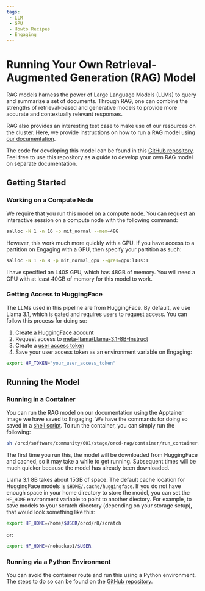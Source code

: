 ```yaml
---
tags:
 - LLM
 - GPU
 - Howto Recipes
 - Engaging
---
```


# Running Your Own Retrieval-Augmented Generation (RAG) Model

RAG models harness the power of Large Language Models (LLMs) to query and
summarize a set of documents. Through RAG, one can combine the strengths of
retrieval-based and generative models to provide more accurate and contextually
relevant responses.

RAG also provides an interesting test case to make use of our resources on the
cluster. Here, we provide instructions on how to run a RAG model using [our
documentation](https://orcd-docs.mit.edu/).

The code for developing this model can be found in this
[GitHub repository](https://github.com/mit-orcd/orcd-rag). Feel free to use
this repository as a guide to develop your own RAG model on separate
documentation.

## Getting Started

### Working on a Compute Node

We require that you run this model on a compute node. You can request an
interactive session on a compute node with the following command:

```bash
salloc -N 1 -n 16 -p mit_normal --mem=48G
```

However, this work much more quickly with a GPU. If you have access to a
partition on Engaging with a GPU, then specify your partition as such:

```bash
salloc -N 1 -n 8 -p mit_normal_gpu --gres=gpu:l40s:1
```

I have specified an L40S GPU, which has 48GB of memory. You will need a GPU with
at least 40GB of memory for this model to work.

### Getting Access to HuggingFace

The LLMs used in this pipeline are from HuggingFace. By default, we use Llama
3.1, which is gated and requires users to request access. You can follow this
process for doing so:

1. [Create a HuggingFace account](https://huggingface.co/)
2. Request access to [meta-llama/Llama-3.1-8B-Instruct](https://huggingface.co/meta-llama/Llama-3.1-8B-Instruct)
3. Create a [user access token](https://huggingface.co/settings/tokens)
4. Save your user access token as an environment variable on Engaging:

```bash
export HF_TOKEN="your_user_access_token"
```

## Running the Model

### Running in a Container

You can run the RAG model on our documentation using the Apptainer image we have
saved to Engaging. We have the commands for doing so saved in a [shell script](https://github.com/mit-orcd/orcd-rag/blob/main/container/run_container.sh). To run the container, you can simply run the following:

```bash
sh /orcd/software/community/001/stage/orcd-rag/container/run_container.sh
```

The first time you run this, the model will be downloaded from HuggingFace and
cached, so it may take a while to get running. Subsequent times will be much
quicker because the model has already been downloaded.

Llama 3.1 8B takes about 15GB of space. The default cache location for
HuggingFace models is `$HOME/.cache/huggingface`. If you do not have enough
space in your home directory to store the model, you can set the `HF_HOME`
environment variable to point to another diectory. For example, to save models
to your scratch directory (depending on your storage setup), that would look
something like this:

```bash
export HF_HOME=/home/$USER/orcd/r8/scratch
```

or:

```bash
export HF_HOME=/nobackup1/$USER
```

### Running via a Python Environment

You can avoid the container route and run this using a Python environment. The
steps to do so can be found on the
[GitHub repository](https://github.com/mit-orcd/orcd-rag).

<!--
TODO:
- Specify the path to the .sif image when it's globally saved
- Include instructions for adding flags when that's ready
-->
